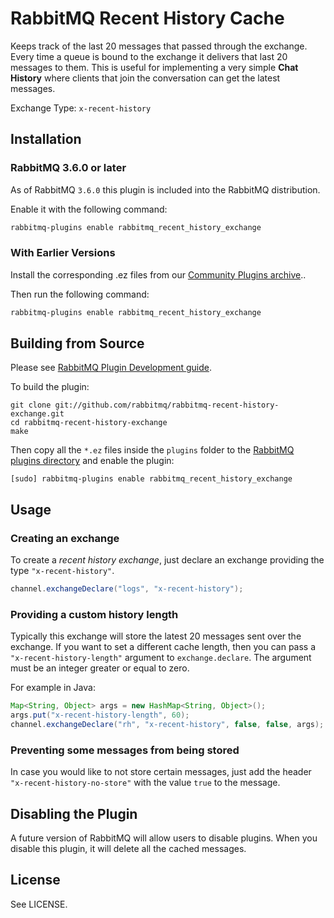 # RabbitMQ Recent History Cache

Keeps track of the last 20 messages that passed through the exchange. Every time a queue is bound to the exchange it delivers that last 20 messages to them. This is useful for implementing a very simple __Chat History__ where clients that join the conversation can get the latest messages.

Exchange Type: `x-recent-history`

## Installation ##

### RabbitMQ 3.6.0 or later

As of RabbitMQ `3.6.0` this plugin is included into the RabbitMQ distribution.

Enable it with the following command:

```bash
rabbitmq-plugins enable rabbitmq_recent_history_exchange
```

### With Earlier Versions

Install the corresponding .ez files from our
[Community Plugins archive](https://www.rabbitmq.com/community-plugins/)..

Then run the following command:

```bash
rabbitmq-plugins enable rabbitmq_recent_history_exchange
```

## Building from Source

Please see [RabbitMQ Plugin Development guide](https://www.rabbitmq.com/plugin-development.html).

To build the plugin:

    git clone git://github.com/rabbitmq/rabbitmq-recent-history-exchange.git
    cd rabbitmq-recent-history-exchange
    make

Then copy all the `*.ez` files inside the `plugins` folder to the [RabbitMQ plugins directory](https://www.rabbitmq.com/relocate.html)
and enable the plugin:

    [sudo] rabbitmq-plugins enable rabbitmq_recent_history_exchange

## Usage ##

### Creating an exchange  ###

To create a _recent history exchange_, just declare an exchange providing the type `"x-recent-history"`.

```java
channel.exchangeDeclare("logs", "x-recent-history");
```

### Providing a custom history length ###

Typically this exchange will store the latest 20 messages sent over
the exchange. If you want to set a different cache length, then you
can pass a `"x-recent-history-length"` argument to `exchange.declare`.
The argument must be an integer greater or equal to zero.

For example in Java:

```java
Map<String, Object> args = new HashMap<String, Object>();
args.put("x-recent-history-length", 60);
channel.exchangeDeclare("rh", "x-recent-history", false, false, args);
```

### Preventing some messages from being stored ###

In case you would like to not store certain messages, just
add the header `"x-recent-history-no-store"` with the value `true` to
the message.

## Disabling the Plugin ##

A future version of RabbitMQ will allow users to disable plugins. When
you disable this plugin, it will delete all the cached messages.

## License

See LICENSE.
